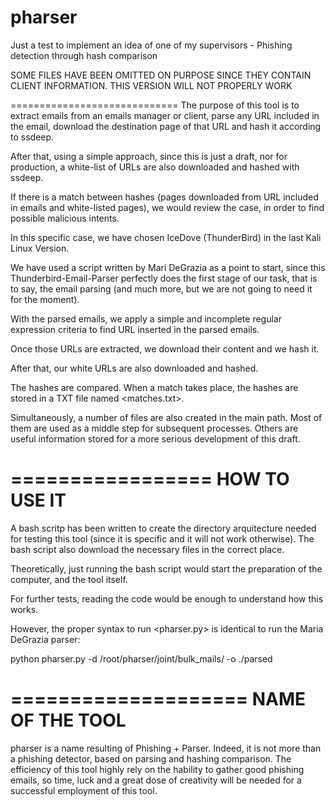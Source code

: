 # pharser
Just a test to implement an idea of one of my supervisors - Phishing detection through hash comparison

SOME FILES HAVE BEEN OMITTED ON PURPOSE SINCE THEY CONTAIN CLIENT INFORMATION. THIS VERSION WILL NOT PROPERLY WORK

=============================
The purpose of this tool is to extract emails from an emails manager or client, parse any URL included in the
email, download the destination page of that URL and hash it according to ssdeep.

After that, using a simple approach, since this is just a draft, nor for production, a white-list of 
URLs are also downloaded and hashed with ssdeep.

If there is a match between hashes (pages downloaded from URL included in emails and white-listed pages),
we would review the case, in order to find possible malicious intents.

In this specific case, we have chosen IceDove (ThunderBird) in the last Kali Linux Version.

We have used a script written by Mari DeGrazia as a point to start, since this Thunderbird-Email-Parser
perfectly does the first stage of our task, that is to say, the email parsing (and much more, but we 
are not going to need it for the moment).

With the parsed emails, we apply a simple and incomplete regular expression criteria to find URL 
inserted in the parsed emails.

Once those URLs are extracted, we download their content and we hash it.

After that, our white URLs are also downloaded and hashed.

The hashes are compared. When a match takes place, the hashes are stored in a TXT file named <matches.txt>.

Simultaneously, a number of files are also created in the main path. Most of them are used as a middle step
for subsequent processes. Others are useful information stored for a more serious development of this draft.

=================
HOW TO USE IT
=================
A bash scritp has been written to create the directory arquitecture needed for testing this tool (since it 
is specific and it will not work otherwise). The bash script also download the necessary files in 
the correct place.

Theoretically, just running the bash script would start the preparation of the computer, and the tool itself.

For further tests, reading the code would be enough to understand how this works.

However, the proper syntax to run <pharser.py> is identical to run the Maria DeGrazia parser:

python pharser.py -d /root/pharser/joint/bulk_mails/ -o ./parsed

====================
NAME OF THE TOOL
====================
pharser is a name resulting of Phishing + Parser. Indeed, it is not more than a phishing detector, based on
parsing and hashing comparison.
The efficiency of this tool highly rely on the hability to gather good phishing emails, so time, luck and
a great dose of creativity will be needed for a successful employment of this tool.




